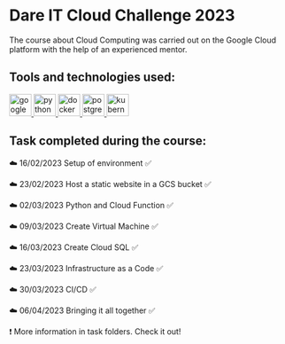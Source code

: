 # Dare IT Cloud Challenge 2023

The course about Cloud Computing was carried out on the Google Cloud platform with the help of an experienced mentor.

## Tools and technologies used:

  <a href="https://cloud.google.com" target="_blank"> <img src="https://static-00.iconduck.com/assets.00/google-cloud-icon-512x412-8rnz6wkz.png" alt="google cloud platform" width="40" height="40"/> </a>
  <a href="https://www.python.org" target="_blank"> <img src="https://cdn3.iconfinder.com/data/icons/logos-and-brands-adobe/512/267_Python-512.png" alt="python" width="40" height="40"/> </a>
  <a href="https://www.docker.com" target="_blank"> <img src="https://www.docker.com/wp-content/uploads/2022/03/Moby-logo.png" alt="docker" width="40" height="40"/> </a>
  <a href="https://www.postgresql.org" target="_blank"> <img src="https://cdn-icons-png.flaticon.com/512/5968/5968342.png" alt="postgresql" width="40" height="40"/> </a>
  <a href="https://kubernetes.io" target="_blank"> <img src="https://upload.wikimedia.org/wikipedia/labs/thumb/b/ba/Kubernetes-icon-color.svg/2110px-Kubernetes-icon-color.svg.png" alt="kubernetes" width="40" height="40"/> </a>

## Task completed during the course:

☁️ 16/02/2023 Setup of environment ✅

☁️ 23/02/2023 Host a static website in a GCS bucket ✅

☁️ 02/03/2023 Python and Cloud Function ✅

☁️ 09/03/2023 Create Virtual Machine ✅

☁️ 16/03/2023 Create Cloud SQL ✅

☁️ 23/03/2023 Infrastructure as a Code ✅

☁️ 30/03/2023 CI/CD ✅

☁️ 06/04/2023 Bringing it all together ✅

❗ More information in task folders. Check it out!
